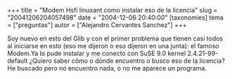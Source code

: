 +++
title = "Modem Hsfi linuxant como instalar eso de la licencia"
slug = "20041206204057498"
date = "2004-12-06 20:40:00"
[taxonomies]
tema = ["preguntas"]
autor = ["Alejandro Cervantes Sanchez"]
+++

Soy nuevo en esto del Glib y con el primer problema que tienen casi
todos al iniciarse en esto (eso me dijeron o eso dijeron en una junta):
el famoso Modem.Ya lo pude instalar y me conecto con SuSE 9.0 kernel
2.4.21-99-default ¿Quiero saber cómo o dónde encuentro o busco eso de la
licencia? He buscado pero no encuentro nada, o no me aparece un
programa.

